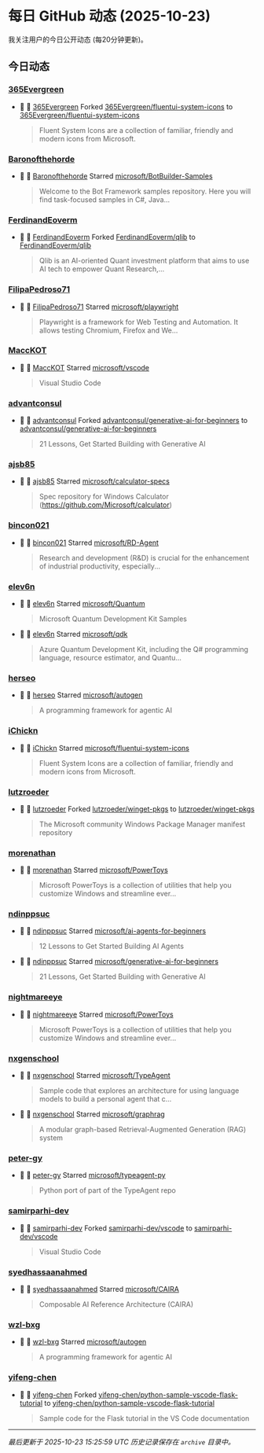 # 每日 GitHub 动态 (2025-10-23)

我关注用户的今日公开动态 (每20分钟更新)。

## 今日动态

### [365Evergreen](https://github.com/365Evergreen)
- 🍴 👤 [365Evergreen](https://github.com/365Evergreen) Forked [365Evergreen/fluentui-system-icons](https://github.com/365Evergreen/fluentui-system-icons) to [365Evergreen/fluentui-system-icons](https://github.com/365Evergreen/fluentui-system-icons)
  > Fluent System Icons are a collection of familiar, friendly and modern icons from Microsoft.

### [Baronofthehorde](https://github.com/Baronofthehorde)
- 🌟 👤 [Baronofthehorde](https://github.com/Baronofthehorde) Starred [microsoft/BotBuilder-Samples](https://github.com/microsoft/BotBuilder-Samples)
  > Welcome to the Bot Framework samples repository. Here you will find task-focused samples in C#, Java...

### [FerdinandEoverm](https://github.com/FerdinandEoverm)
- 🍴 👤 [FerdinandEoverm](https://github.com/FerdinandEoverm) Forked [FerdinandEoverm/qlib](https://github.com/FerdinandEoverm/qlib) to [FerdinandEoverm/qlib](https://github.com/FerdinandEoverm/qlib)
  > Qlib is an AI-oriented Quant investment platform that aims to use AI tech to empower Quant Research,...

### [FilipaPedroso71](https://github.com/FilipaPedroso71)
- 🌟 👤 [FilipaPedroso71](https://github.com/FilipaPedroso71) Starred [microsoft/playwright](https://github.com/microsoft/playwright)
  > Playwright is a framework for Web Testing and Automation. It allows testing Chromium, Firefox and We...

### [MaccKOT](https://github.com/MaccKOT)
- 🌟 👤 [MaccKOT](https://github.com/MaccKOT) Starred [microsoft/vscode](https://github.com/microsoft/vscode)
  > Visual Studio Code

### [advantconsul](https://github.com/advantconsul)
- 🍴 👤 [advantconsul](https://github.com/advantconsul) Forked [advantconsul/generative-ai-for-beginners](https://github.com/advantconsul/generative-ai-for-beginners) to [advantconsul/generative-ai-for-beginners](https://github.com/advantconsul/generative-ai-for-beginners)
  > 21 Lessons, Get Started Building with Generative AI 

### [ajsb85](https://github.com/ajsb85)
- 🌟 👤 [ajsb85](https://github.com/ajsb85) Starred [microsoft/calculator-specs](https://github.com/microsoft/calculator-specs)
  > Spec repository for Windows Calculator (https://github.com/Microsoft/calculator)

### [bincon021](https://github.com/bincon021)
- 🌟 👤 [bincon021](https://github.com/bincon021) Starred [microsoft/RD-Agent](https://github.com/microsoft/RD-Agent)
  > Research and development (R&D) is crucial for the enhancement of industrial productivity, especially...

### [elev6n](https://github.com/elev6n)
- 🌟 👤 [elev6n](https://github.com/elev6n) Starred [microsoft/Quantum](https://github.com/microsoft/Quantum)
  > Microsoft Quantum Development Kit Samples
- 🌟 👤 [elev6n](https://github.com/elev6n) Starred [microsoft/qdk](https://github.com/microsoft/qdk)
  > Azure Quantum Development Kit, including the Q# programming language, resource estimator, and Quantu...

### [herseo](https://github.com/herseo)
- 🌟 👤 [herseo](https://github.com/herseo) Starred [microsoft/autogen](https://github.com/microsoft/autogen)
  > A programming framework for agentic AI

### [iChickn](https://github.com/iChickn)
- 🌟 👤 [iChickn](https://github.com/iChickn) Starred [microsoft/fluentui-system-icons](https://github.com/microsoft/fluentui-system-icons)
  > Fluent System Icons are a collection of familiar, friendly and modern icons from Microsoft.

### [lutzroeder](https://github.com/lutzroeder)
- 🍴 👤 [lutzroeder](https://github.com/lutzroeder) Forked [lutzroeder/winget-pkgs](https://github.com/lutzroeder/winget-pkgs) to [lutzroeder/winget-pkgs](https://github.com/lutzroeder/winget-pkgs)
  > The Microsoft community Windows Package Manager manifest repository

### [morenathan](https://github.com/morenathan)
- 🌟 👤 [morenathan](https://github.com/morenathan) Starred [microsoft/PowerToys](https://github.com/microsoft/PowerToys)
  > Microsoft PowerToys is a collection of utilities that help you customize Windows and streamline ever...

### [ndinppsuc](https://github.com/ndinppsuc)
- 🌟 👤 [ndinppsuc](https://github.com/ndinppsuc) Starred [microsoft/ai-agents-for-beginners](https://github.com/microsoft/ai-agents-for-beginners)
  > 12 Lessons to Get Started Building AI Agents
- 🌟 👤 [ndinppsuc](https://github.com/ndinppsuc) Starred [microsoft/generative-ai-for-beginners](https://github.com/microsoft/generative-ai-for-beginners)
  > 21 Lessons, Get Started Building with Generative AI 

### [nightmareeye](https://github.com/nightmareeye)
- 🌟 👤 [nightmareeye](https://github.com/nightmareeye) Starred [microsoft/PowerToys](https://github.com/microsoft/PowerToys)
  > Microsoft PowerToys is a collection of utilities that help you customize Windows and streamline ever...

### [nxgenschool](https://github.com/nxgenschool)
- 🌟 👤 [nxgenschool](https://github.com/nxgenschool) Starred [microsoft/TypeAgent](https://github.com/microsoft/TypeAgent)
  > Sample code that explores an architecture for using language models to build a personal agent that c...
- 🌟 👤 [nxgenschool](https://github.com/nxgenschool) Starred [microsoft/graphrag](https://github.com/microsoft/graphrag)
  > A modular graph-based Retrieval-Augmented Generation (RAG) system

### [peter-gy](https://github.com/peter-gy)
- 🌟 👤 [peter-gy](https://github.com/peter-gy) Starred [microsoft/typeagent-py](https://github.com/microsoft/typeagent-py)
  > Python port of part of the TypeAgent repo

### [samirparhi-dev](https://github.com/samirparhi-dev)
- 🍴 👤 [samirparhi-dev](https://github.com/samirparhi-dev) Forked [samirparhi-dev/vscode](https://github.com/samirparhi-dev/vscode) to [samirparhi-dev/vscode](https://github.com/samirparhi-dev/vscode)
  > Visual Studio Code

### [syedhassaanahmed](https://github.com/syedhassaanahmed)
- 🌟 👤 [syedhassaanahmed](https://github.com/syedhassaanahmed) Starred [microsoft/CAIRA](https://github.com/microsoft/CAIRA)
  > Composable AI Reference Architecture (CAIRA)

### [wzl-bxg](https://github.com/wzl-bxg)
- 🌟 👤 [wzl-bxg](https://github.com/wzl-bxg) Starred [microsoft/autogen](https://github.com/microsoft/autogen)
  > A programming framework for agentic AI

### [yifeng-chen](https://github.com/yifeng-chen)
- 🍴 👤 [yifeng-chen](https://github.com/yifeng-chen) Forked [yifeng-chen/python-sample-vscode-flask-tutorial](https://github.com/yifeng-chen/python-sample-vscode-flask-tutorial) to [yifeng-chen/python-sample-vscode-flask-tutorial](https://github.com/yifeng-chen/python-sample-vscode-flask-tutorial)
  > Sample code for the Flask tutorial in the VS Code documentation


---
*最后更新于 2025-10-23 15:25:59 UTC*
*历史记录保存在 `archive` 目录中。*
